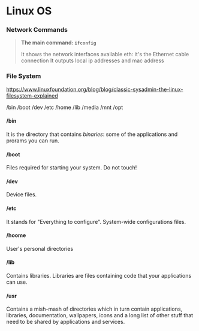 # Linux OS

### Network Commands

> **The main command: `ifconfig`**
>
> It shows the network interfaces available
> eth: it's the Ethernet cable connection
> It outputs local ip addresses and mac address
>

### File System

https://www.linuxfoundation.org/blog/blog/classic-sysadmin-the-linux-filesystem-explained

/bin
/boot
/dev
/etc
/home
/lib
/media
/mnt
/opt

#### /bin

It is the directory that contains *binaries*: some of the applications and prorams you can run.

#### /boot

Files required for starting your system. Do not touch!


#### /dev

Device files.

#### /etc

It stands for "Everything to configure".
System-wide configurations files.

#### /hoome

User's personal directories

#### /lib

Contains libraries. Libraries are files containing code that your applications can use.

#### /usr

Contains a mish-mash of directories which in turn contain applications, libraries, documentation, wallpapers, icons and a long list of other stuff that need to be shared by applications and services.

